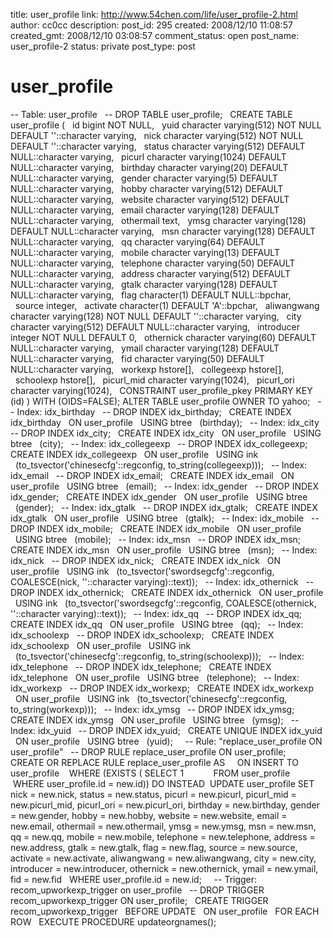 title:  user_profile
link: http://www.54chen.com/life/user_profile-2.html
author: cc0cc
description: 
post_id: 295
created: 2008/12/10 11:08:57
created_gmt: 2008/12/10 03:08:57
comment_status: open
post_name: user_profile-2
status: private
post_type: post

#  user_profile

\-- Table: user_profile   \-- DROP TABLE user_profile;   CREATE TABLE user_profile (   id bigint NOT NULL,   yuid character varying(512) NOT NULL DEFAULT ''::character varying,   nick character varying(512) NOT NULL DEFAULT ''::character varying,   status character varying(512) DEFAULT NULL::character varying,   picurl character varying(1024) DEFAULT NULL::character varying,   birthday character varying(20) DEFAULT NULL::character varying,   gender character varying(5) DEFAULT NULL::character varying,   hobby character varying(512) DEFAULT NULL::character varying,   website character varying(512) DEFAULT NULL::character varying,   email character varying(128) DEFAULT NULL::character varying,   othermail text,   ymsg character varying(128) DEFAULT NULL::character varying,   msn character varying(128) DEFAULT NULL::character varying,   qq character varying(64) DEFAULT NULL::character varying,   mobile character varying(13) DEFAULT NULL::character varying,   telephone character varying(50) DEFAULT NULL::character varying,   address character varying(512) DEFAULT NULL::character varying,   gtalk character varying(128) DEFAULT NULL::character varying,   flag character(1) DEFAULT NULL::bpchar,   source integer,   activate character(1) DEFAULT 'A'::bpchar,   aliwangwang character varying(128) NOT NULL DEFAULT ''::character varying,   city character varying(512) DEFAULT NULL::character varying,   introducer integer NOT NULL DEFAULT 0,   othernick character varying(60) DEFAULT NULL::character varying,   ymail character varying(128) DEFAULT NULL::character varying,   fid character varying(50) DEFAULT NULL::character varying,   workexp hstore[],   collegeexp hstore[],   schoolexp hstore[],   picurl_mid character varying(1024),   picurl_ori character varying(1024),   CONSTRAINT user_profile_pkey PRIMARY KEY (id) ) WITH (OIDS=FALSE); ALTER TABLE user_profile OWNER TO yahoo;   \-- Index: idx_birthday   \-- DROP INDEX idx_birthday;   CREATE INDEX idx_birthday   ON user_profile   USING btree   (birthday);   \-- Index: idx_city   \-- DROP INDEX idx_city;   CREATE INDEX idx_city   ON user_profile   USING btree   (city);   \-- Index: idx_collegeexp   \-- DROP INDEX idx_collegeexp;   CREATE INDEX idx_collegeexp   ON user_profile   USING ink   (to_tsvector('chinesecfg'::regconfig, to_string(collegeexp)));   \-- Index: idx_email   \-- DROP INDEX idx_email;   CREATE INDEX idx_email   ON user_profile   USING btree   (email);   \-- Index: idx_gender   \-- DROP INDEX idx_gender;   CREATE INDEX idx_gender   ON user_profile   USING btree   (gender);   \-- Index: idx_gtalk   \-- DROP INDEX idx_gtalk;   CREATE INDEX idx_gtalk   ON user_profile   USING btree   (gtalk);   \-- Index: idx_mobile   \-- DROP INDEX idx_mobile;   CREATE INDEX idx_mobile   ON user_profile   USING btree   (mobile);   \-- Index: idx_msn   \-- DROP INDEX idx_msn;   CREATE INDEX idx_msn   ON user_profile   USING btree   (msn);   \-- Index: idx_nick   \-- DROP INDEX idx_nick;   CREATE INDEX idx_nick   ON user_profile   USING ink   (to_tsvector('swordsegcfg'::regconfig, COALESCE(nick, ''::character varying)::text));   \-- Index: idx_othernick   \-- DROP INDEX idx_othernick;   CREATE INDEX idx_othernick   ON user_profile   USING ink   (to_tsvector('swordsegcfg'::regconfig, COALESCE(othernick, ''::character varying)::text));   \-- Index: idx_qq   \-- DROP INDEX idx_qq;   CREATE INDEX idx_qq   ON user_profile   USING btree   (qq);   \-- Index: idx_schoolexp   \-- DROP INDEX idx_schoolexp;   CREATE INDEX idx_schoolexp   ON user_profile   USING ink   (to_tsvector('chinesecfg'::regconfig, to_string(schoolexp)));   \-- Index: idx_telephone   \-- DROP INDEX idx_telephone;   CREATE INDEX idx_telephone   ON user_profile   USING btree   (telephone);   \-- Index: idx_workexp   \-- DROP INDEX idx_workexp;   CREATE INDEX idx_workexp   ON user_profile   USING ink   (to_tsvector('chinesecfg'::regconfig, to_string(workexp)));   \-- Index: idx_ymsg   \-- DROP INDEX idx_ymsg;   CREATE INDEX idx_ymsg   ON user_profile   USING btree   (ymsg);   \-- Index: idx_yuid   \-- DROP INDEX idx_yuid;   CREATE UNIQUE INDEX idx_yuid   ON user_profile   USING btree   (yuid);     \-- Rule: "replace_user_profile ON user_profile"   \-- DROP RULE replace_user_profile ON user_profile;   CREATE OR REPLACE RULE replace_user_profile AS     ON INSERT TO user_profile    WHERE (EXISTS ( SELECT 1            FROM user_profile           WHERE user_profile.id = new.id)) DO INSTEAD  UPDATE user_profile SET nick = new.nick, status = new.status, picurl = new.picurl, picurl_mid = new.picurl_mid, picurl_ori = new.picurl_ori, birthday = new.birthday, gender = new.gender, hobby = new.hobby, website = new.website, email = new.email, othermail = new.othermail, ymsg = new.ymsg, msn = new.msn, qq = new.qq, mobile = new.mobile, telephone = new.telephone, address = new.address, gtalk = new.gtalk, flag = new.flag, source = new.source, activate = new.activate, aliwangwang = new.aliwangwang, city = new.city, introducer = new.introducer, othernick = new.othernick, ymail = new.ymail, fid = new.fid   WHERE user_profile.id = new.id;     \-- Trigger: recom_upworkexp_trigger on user_profile   \-- DROP TRIGGER recom_upworkexp_trigger ON user_profile;   CREATE TRIGGER recom_upworkexp_trigger   BEFORE UPDATE   ON user_profile   FOR EACH ROW   EXECUTE PROCEDURE updateorgnames();